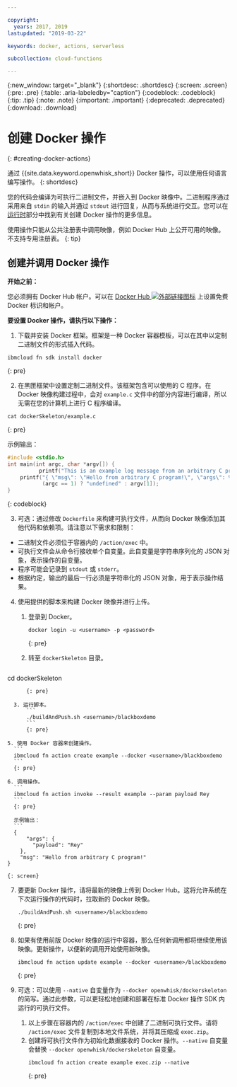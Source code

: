 ```yaml
---

copyright:
  years: 2017, 2019
lastupdated: "2019-03-22"

keywords: docker, actions, serverless

subcollection: cloud-functions

---
```


{:new_window: target="_blank"}
{:shortdesc: .shortdesc}
{:screen: .screen}
{:pre: .pre}
{:table: .aria-labeledby="caption"}
{:codeblock: .codeblock}
{:tip: .tip}
{:note: .note}
{:important: .important}
{:deprecated: .deprecated}
{:download: .download}

# 创建 Docker 操作
{: #creating-docker-actions}


通过 {{site.data.keyword.openwhisk_short}} Docker 操作，可以使用任何语言编写操作。
{: shortdesc}

您的代码会编译为可执行二进制文件，并嵌入到 Docker 映像中。二进制程序通过采用来自 `stdin` 的输入并通过 `stdout` 进行回复，从而与系统进行交互。您可以在[运行时](/docs/openwhisk?topic=cloud-functions-runtimes#openwhisk_ref_docker)部分中找到有关创建 Docker 操作的更多信息。

使用操作只能从公共注册表中调用映像，例如 Docker Hub 上公开可用的映像。不支持专用注册表。
{: tip}


## 创建并调用 Docker 操作

**开始之前：**

您必须拥有 Docker Hub 帐户。可以在 [Docker Hub ![外部链接图标](../icons/launch-glyph.svg "外部链接图标")](https://hub.docker.com) 上设置免费 Docker 标识和帐户。

**要设置 Docker 操作，请执行以下操作：**

1. 下载并安装 Docker 框架。框架是一种 Docker 容器模板，可以在其中以定制二进制文件的形式插入代码。 
  ```
  ibmcloud fn sdk install docker
  ```
  {: pre}

2. 在黑匣框架中设置定制二进制文件。该框架包含可以使用的 C 程序。在 Docker 映像构建过程中，会对 `example.c` 文件中的部分内容进行编译，所以无需在您的计算机上进行 C 程序编译。
  ```
  cat dockerSkeleton/example.c
  ```
  {: pre}

  示例输出：
  ```c
  #include <stdio.h>
  int main(int argc, char *argv[]) {
            printf("This is an example log message from an arbitrary C program!\n");
      printf("{ \"msg\": \"Hello from arbitrary C program!\", \"args\": %s }",
             (argc == 1) ? "undefined" : argv[1]);
  }
  ```
  {: codeblock}

3. 可选：通过修改 `Dockerfile` 来构建可执行文件，从而向 Docker 映像添加其他代码和依赖项。请注意以下需求和限制：
  * 二进制文件必须位于容器内的 `/action/exec` 中。
  * 可执行文件会从命令行接收单个自变量。此自变量是字符串序列化的 JSON 对象，表示操作的自变量。
  * 程序可能会记录到 `stdout` 或 `stderr`。
  * 根据约定，输出的最后一行必须是字符串化的 JSON 对象，用于表示操作结果。

4. 使用提供的脚本来构建 Docker 映像并进行上传。
    1. 登录到 Docker。
        ```
        docker login -u <username> -p <password>
        ```
        {: pre}

    2. 转至 `dockerSkeleton` 目录。
        ```
  cd dockerSkeleton
  ```
        {: pre}

    3. 运行脚本。
        ```
        ./buildAndPush.sh <username>/blackboxdemo
        ```
        {: pre}

5. 使用 Docker 容器来创建操作。
    ```
    ibmcloud fn action create example --docker <username>/blackboxdemo
    ```
    {: pre}

6. 调用操作。
    ```
    ibmcloud fn action invoke --result example --param payload Rey
    ```
    {: pre}

    示例输出：
    ```
    {
        "args": {
          "payload": "Rey"
      },
      "msg": "Hello from arbitrary C program!"
  }
  ```
    {: screen}

7. 要更新 Docker 操作，请将最新的映像上传到 Docker Hub。这将允许系统在下次运行操作的代码时，拉取新的 Docker 映像。
    ```
    ./buildAndPush.sh <username>/blackboxdemo
    ```
    {: pre}

8. 如果有使用前版 Docker 映像的运行中容器，那么任何新调用都将继续使用该映像。更新操作，以便新的调用开始使用新映像。
    ```
    ibmcloud fn action update example --docker <username>/blackboxdemo
    ```
    {: pre}

9. 可选：可以使用 `--native` 自变量作为 `--docker openwhisk/dockerskeleton` 的简写。通过此参数，可以更轻松地创建和部署在标准 Docker 操作 SDK 内运行的可执行文件。
    1. 以上步骤在容器内的 `/action/exec` 中创建了二进制可执行文件。请将 `/action/exec` 文件复制到本地文件系统，并将其压缩成 `exec.zip`。
    2. 创建将可执行文件作为初始化数据接收的 Docker 操作。`--native` 自变量会替换 `--docker openwhisk/dockerskeleton` 自变量。
        ```
        ibmcloud fn action create example exec.zip --native
        ```
        {: pre}
